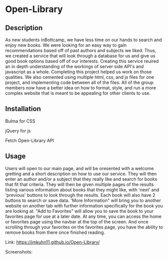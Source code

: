 # Open-Library

## Description

As new students inBottcamp, we have less time on our hands to search and enjoy new books. We were looking for an easy way to gain recommendations based off of past authors and subjects we liked. Thus, we created a service that will look through a database for us and give us good book options based off of our interests. Creating this service reuired an in depth understanding of the workings of server side API's and javascript as a whole. Completing this project helped us work on those qualities. We also cemented using multiple html, css, and js files for one project, and implementing code between all of the files. All of the group members now have a better idea on how to format, style, and run a more complex website that is meant to be appealing for other clients to use.

## Installation

Bulma for CSS

jQuery for js

Fetch Open-Library API

## Usage

Users will open to our main page, and will be oresented with a welcome gretting and a short description on how to use our service. They will then enter an author and/or a subject that they really like and search for books that fit that criteria. They will then be given multiple pages of the results listing various information about books that they might like, with 'next' and 'previous' buttons to look through the results. Each book will also have 2 buttons to search or save data. 'More Information" will bring you to another website on another tab with further information specifically for the book you are looking at. "Add to Favorites" will allow you to save the book to your favorites page for use at a later date. At any time, you can access the home or favorites page using the navbar at the top of the screen. And once scrolling through your favorites on the favorites page, you have the ability to remove books from there once finished reading.

Link:  https://jmkuhn11.github.io/Open-Library/

Screenshots: 

